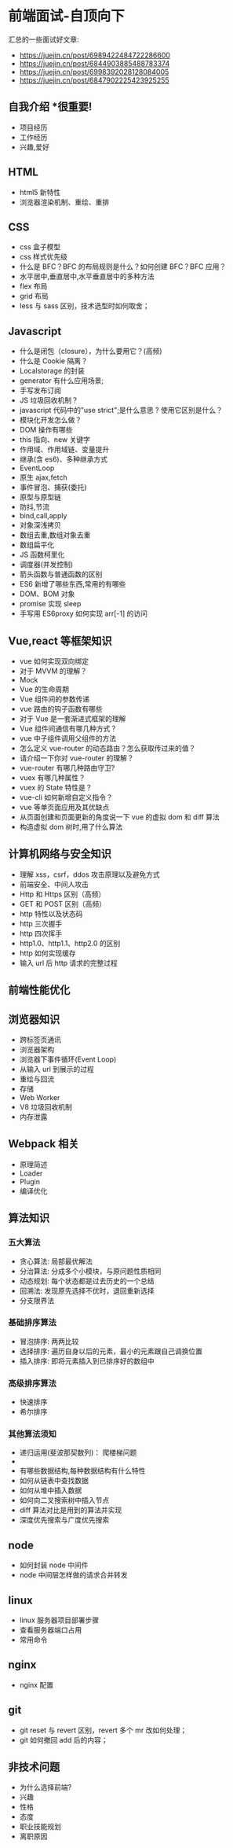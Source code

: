 # 前端面试-自顶向下

汇总的一些面试好文章:

- https://juejin.cn/post/6989422484722286600
- https://juejin.cn/post/6844903885488783374
- https://juejin.cn/post/6998392028128084005
- https://juejin.cn/post/6847902225423925255

## 自我介绍 \*很重要!

- 项目经历
- 工作经历
- 兴趣,爱好

## HTML

- html5 新特性
- 浏览器渲染机制、重绘、重排

## CSS

- css 盒子模型
- css 样式优先级
- 什么是 BFC？BFC 的布局规则是什么？如何创建 BFC？BFC 应用？
- 水平居中,垂直居中,水平垂直居中的多种方法
- flex 布局
- grid 布局
- less 与 sass 区别，技术选型时如何取舍；

## Javascript

- 什么是闭包（closure），为什么要用它？(高频)
- 什么是 Cookie 隔离？
- Localstorage 的封装
- generator 有什么应用场景;
- 手写发布订阅
- JS 垃圾回收机制？
- javascript 代码中的"use strict";是什么意思 ? 使用它区别是什么？
- 模块化开发怎么做？
- DOM 操作有哪些
- this 指向、new 关键字
- 作用域、作用域链、变量提升
- 继承(含 es6)、多种继承方式
- EventLoop
- 原生 ajax,fetch
- 事件冒泡、捕获(委托)
- 原型与原型链
- 防抖,节流
- bind,call,apply
- 对象深浅拷贝
- 数组去重,数组对象去重
- 数组扁平化
- JS 函数柯里化
- 调度器(并发控制)
- 箭头函数与普通函数的区别
- ES6 新增了哪些东西,常用的有哪些
- DOM、BOM 对象
- promise 实现 sleep
- 手写用 ES6proxy 如何实现 arr[-1] 的访问

<!-- ### ES6 -->

## Vue,react 等框架知识

- vue 如何实现双向绑定
- 对于 MVVM 的理解？
- Mock
- Vue 的生命周期
- Vue 组件间的参数传递
- vue 路由的钩子函数有哪些
- 对于 Vue 是一套渐进式框架的理解
- Vue 组件间通信有哪几种方式？
- vue 中子组件调用父组件的方法
- 怎么定义 vue-router 的动态路由？怎么获取传过来的值？
- 请介绍一下你对 vue-router 的理解？
- vue-router 有哪几种路由守卫?
- vuex 有哪几种属性？
- vuex 的 State 特性是？
- vue-cli 如何新增自定义指令？
- vue 等单页面应用及其优缺点
- 从页面创建和页面更新的角度说一下 vue 的虚拟 dom 和 diff 算法
- 构造虚拟 dom 树时,用了什么算法

## 计算机网络与安全知识

- 理解 xss，csrf，ddos 攻击原理以及避免方式
- 前端安全、中间人攻击
- Http 和 Https 区别（高频）
- GET 和 POST 区别（高频）
- http 特性以及状态码
- http 三次握手
- http 四次挥手
- http1.0、http1.1、http2.0 的区别
- http 如何实现缓存
- 输入 url 后 http 请求的完整过程

## 前端性能优化

## 浏览器知识

- 跨标签页通讯
- 浏览器架构
- 浏览器下事件循环(Event Loop)
- 从输入 url 到展示的过程
- 重绘与回流
- 存储
- Web Worker
- V8 垃圾回收机制
- 内存泄露

## Webpack 相关

- 原理简述
- Loader
- Plugin
- 编译优化

## 算法知识

### 五大算法

- 贪心算法: 局部最优解法
- 分治算法: 分成多个小模块，与原问题性质相同
- 动态规划: 每个状态都是过去历史的一个总结
- 回溯法: 发现原先选择不优时，退回重新选择
- 分支限界法

### 基础排序算法

- 冒泡排序: 两两比较
- 选择排序: 遍历自身以后的元素，最小的元素跟自己调换位置
- 插入排序: 即将元素插入到已排序好的数组中

### 高级排序算法

- 快速排序
- 希尔排序

### 其他算法须知

- 递归运用(斐波那契数列)： 爬楼梯问题
-
- 有哪些数据结构,每种数据结构有什么特性
- 如何从链表中查找数据
- 如何从堆中插入数据
- 如何向二叉搜索树中插入节点
- diff 算法对比是用到的算法并实现
- 深度优先搜索与广度优先搜索

## node

- 如何封装 node 中间件
- node 中间层怎样做的请求合并转发

## linux

- linux 服务器项目部署步骤
- 查看服务器端口占用
- 常用命令

## nginx

- nginx 配置

## git

- git reset 与 revert 区别，revert 多个 mr 改如何处理；
- git 如何撤回 add 后的内容；

## 非技术问题

- 为什么选择前端?
- 兴趣
- 性格
- 态度
- 职业技能规划
- 离职原因
